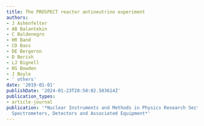 ```yaml
---
title: The PROSPECT reactor antineutrino experiment
authors:
- J Ashenfelter
- AB Balantekin
- C Baldenegro
- HR Band
- CD Bass
- DE Bergeron
- D Berish
- LJ Bignell
- NS Bowden
- J Boyle
- ' others'
date: '2019-01-01'
publishDate: '2024-01-23T20:50:02.503614Z'
publication_types:
- article-journal
publication: '*Nuclear Instruments and Methods in Physics Research Section A: Accelerators,
  Spectrometers, Detectors and Associated Equipment*'
---
```

